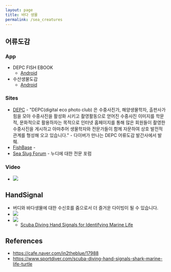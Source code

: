 ```yaml
---
layout: page
title: 바다 생물
permalink: /sea_creatures
---
```


## 어류도감
### App
* DEPC FISH EBOOK 
    * [Android](https://play.google.com/store/apps/details?id=depc.com.android&hl=ko)
* 수산생물도감
    * [Android](https://play.google.com/store/apps/details?id=kr.re.nfrdi.marinecreatures&hl=ko)

### Sites
* [DEPC](http://depc.nayana.kr/) - "DEPC(digital eco photo club) 은 수중사진가, 해양생물학자, 출판사가 힘을 모아 수중사진을 활성화 시키고 촬영활동으로 얻어진 수중사진 이미지를 학문적, 문화적으로 활용하자는 목적으로 인터넷 홈페이지를 통해 많은 회원들이 촬영한 수중사진을 게시하고 아마추어 생물학자와 전문가들이 함께 자문하여 상호 발전적 관계를 형성해 오고 있습니다." - 다이버가 만나는 DEPC 어류도감 발간사에서 발췌.
* [FishBase](http://www.fishbase.org) - 
* [Sea Slug Forum](http://www.seaslugforum.net) - 누디에 대한 전문 포럼

### Video
* [![](https://img.youtube.com/vi/9-hOU2khW28/0.jpg)](https://www.youtube.com/watch?v=9-hOU2khW28)

## HandSignal
* 버디와 바다생물에 대한 수신호를 줌으로서 더 즐거운 다이빙이 될 수 있습니다.
* [![](https://img.youtube.com/vi/Ztzp2Tphz7U/0.jpg)](https://www.youtube.com/watch?v=Ztzp2Tphz7U)
* [![](http://img.youtube.com/vi/_UrGqpr8bOY/0.jpg)](http://www.youtube.com/watch?v=_UrGqpr8bOY)
    * [Scuba Diving Hand Signals for Identifying Marine Life](https://www.sportdiver.com/scuba-diving-hand-signals-shark-marine-life-turtle)

## References
* https://cafe.naver.com/in2theblue/17988
* https://www.sportdiver.com/scuba-diving-hand-signals-shark-marine-life-turtle